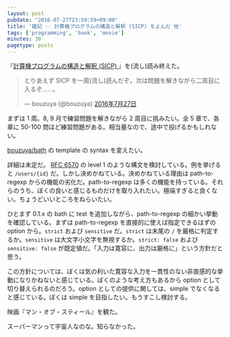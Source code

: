 ```yaml
---
layout: post
pubdate: "2016-07-27T23:59:59+09:00"
title: '雑記 -- 計算機プログラムの構造と解釈 (SICP) をよんだ 他'
tags: ['programming', 'book', 'movie']
minutes: 30
pagetype: posts
---
```

『[計算機プログラムの構造と解釈 (SICP) ](http://www.amazon.co.jp/dp/4798135984/)』を(流し)読み終えた。

<blockquote class="twitter-tweet" data-lang="ja"><p lang="ja" dir="ltr">とりあえず SICP を一周(流し)読んだぞ。次は問題を解きながら二周目に入るぞ……。</p>&mdash; bouzuya (@bouzuya) <a href="https://twitter.com/bouzuya/status/758174131418460160">2016年7月27日</a></blockquote>
<script async src="//platform.twitter.com/widgets.js" charset="utf-8"></script>

まずは 1 周。8, 9 月で練習問題を解きながら 2 周目に挑みたい。全 5 章で、各章に 50-100 問ほど練習問題がある。相当量なので、途中で投げるかもしれない。

[bouzuya/bath][] の template の syntax を変えたい。

詳細は未定だ。 [RFC 6570](https://tools.ietf.org/html/rfc6570) の level 1 のような構文を検討している。例を挙げると `/users/{id}` だ。しかし決めかねている。決めかねている理由は path-to-regexp からの機能の劣化だ。path-to-regexp は多くの機能を持っている。それらのうち、ぼくの良いと感じるものだけを取り入れたい。極端すぎると良くない。ちょうどいいところをねらいたい。

ひとまず 0.1.x の bath に test を追加しながら、path-to-regexp の細かい挙動を確認している。まずは path-to-regexp を直接的に使えば指定できるはずの option から。`strict` および `sensitive` だ。`strict` は末尾の `/` を厳格に判定するか。`sensitive` は大文字小文字を無視するか。`strict: false` および `sensitive: false` が既定値だ。「入力は寛容に、出力は厳格に」という方針だと思う。

この方針については、ぼくは気の利いた寛容な入力を一貫性のない非直感的な挙動になりかねないと感じている。ぼくのような考え方もあるから option として切り替えられるのだろう。option としての提供に関しては、simple でなくなると感じている。ぼくは simple を目指したい。もうすこし検討する。

映画『マン・オブ・スティール』を観た。

スーパーマンって宇宙人なのな。知らなかった。

[bouzuya/bath]: https://github.com/bouzuya/bath
